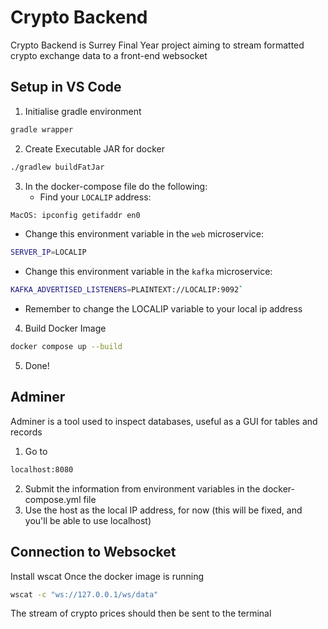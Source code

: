 # Crypto Backend

Crypto Backend is Surrey Final Year project aiming to stream formatted crypto exchange data to a front-end websocket

## Setup in VS Code ##
1. Initialise gradle environment
```bash
gradle wrapper
```
2. Create Executable JAR for docker
```bash
./gradlew buildFatJar
```
3. In the docker-compose file do the following:
   * Find your `LOCALIP` address:
```bash
MacOS: ipconfig getifaddr en0
```
   * Change this environment variable in the `web` microservice:
```bash
SERVER_IP=LOCALIP
```
   * Change this environment variable in the `kafka` microservice: 
```bash
KAFKA_ADVERTISED_LISTENERS=PLAINTEXT://LOCALIP:9092`
```
   * Remember to change the LOCALIP variable to your local ip address

4. Build Docker Image
```bash
docker compose up --build
```
5. Done!

## Adminer ##

Adminer is a tool used to inspect databases, useful as a GUI for tables and records
1. Go to
```bash
localhost:8080
```
2. Submit the information from environment variables in the docker-compose.yml file 
3. Use the host as the local IP address, for now (this will be fixed, and you'll be able to use localhost)

## Connection to Websocket ##

Install wscat
Once the docker image is running
```bash
wscat -c "ws://127.0.0.1/ws/data"
```
The stream of crypto prices should then be sent to the terminal
